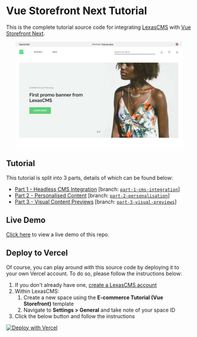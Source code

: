 # Vue Storefront Next Tutorial

This is the complete tutorial source code for integrating [LexasCMS](https://www.lexascms.com/) with [Vue Storefront Next](https://www.vuestorefront.io/).

<p align="center">
  <img src="preview@2x.jpg" alt="Vue Storefront Next Tutorial Preview" style="max-width:90%;" />
</p>

## Tutorial

This tutorial is split into 3 parts, details of which can be found below:

- [Part 1 - Headless CMS Integration](https://www.lexascms.com/blog/integrating-a-headless-cms-with-vue-storefront-next/) [branch: [`part-1-cms-integration`](https://github.com/LexasCMS/tutorial-vsf-next/tree/part-1-cms-integration)]
- [Part 2 - Personalised Content](https://www.lexascms.com/blog/implementing-personalised-content-with-vue-storefront-next/) [branch: [`part-2-personalisation`](https://github.com/LexasCMS/tutorial-vsf-next/tree/part-2-personalisation)]
- [Part 3 - Visual Content Previews](https://www.lexascms.com/blog/visual-content-previews-with-vue-storefront-next/) [branch: [`part-3-visual-previews`](https://github.com/LexasCMS/tutorial-vsf-next/tree/part-3-visual-previews)]

## Live Demo

[Click here](https://lexascms-tutorial-vsf-next.vercel.app/) to view a live demo of this repo.

## Deploy to Vercel

Of course, you can play around with this source code by deploying it to your own Vercel account. To do so, please follow the instructions below:

1. If you don't already have one, [create a LexasCMS account](https://app.lexascms.com/signup)
2. Within LexasCMS:
    1. Create a new space using the **E-commerce Tutorial (Vue Storefront)** template
    2. Navigate to **Settings > General** and take note of your space ID
4. Click the below button and follow the instructions

[![Deploy with Vercel](https://vercel.com/button)](https://vercel.com/new/git/external?repository-url=https%3A%2F%2Fgithub.com%2FLexasCMS%2Ftutorial-vsf-next%2Ftree%2Fpart-2-personalisation&env=LEXASCMS_SPACE_ID&project-name=lexascms-vsf-next-tutorial&repo-name=lexascms-vsf-next-tutorial)